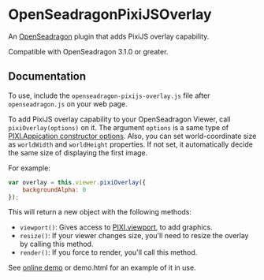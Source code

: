 # OpenSeadragonPixiJSOverlay

An [OpenSeadragon](http://openseadragon.github.io) plugin that adds PixiJS overlay capability.

Compatible with OpenSeadragon 3.1.0 or greater.

## Documentation

To use, include the `openseadragon-pixijs-overlay.js` file after `openseadragon.js` on your web page.

To add PixiJS overlay capability to your OpenSeadragon Viewer, call `pixiOverlay(options)` on it. The argument `options` is a same type of [PIXI.Appication constructor options](https://pixijs.download/release/docs/PIXI.Application.html#constructor). Also, you can set world-coordinate size as `worldWidth` and `worldHeight` properties. If not set, it automatically decide the same size of displaying the first image.

For example:

```javascript
var overlay = this.viewer.pixiOverlay({
    backgroundAlpha: 0
});
 ```

 This will return a new object with the following methods:

* `viewport()`: Gives access to [PIXI.viewport](https://github.com/davidfig/pixi-viewport), to add graphics.
* `resize()`: If your viewer changes size, you'll need to resize the overlay by calling this method.
* `render()`: If you force to render, you'll call this method.


See [online demo](https://ynitto.github.io/openseadragon-pixijs-overlay/demo.html) or demo.html for an example of it in use.

